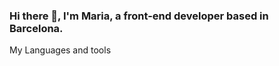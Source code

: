 ### Hi there 👋, I'm Maria, a front-end developer based in Barcelona.

<!--
**maze02/maze02** is a ✨ _special_ ✨ repository because its `README.md` (this file) appears on your GitHub profile.

What you'll find me doing

- 🔭 I’m currently working on a LangX, a language application using React and Redux.
- 🌱 I’m currently learning Typescript.
- 👯 I’m looking to collaborate on any applications which coordinate city dwellers to create a greener world, applications for a social purpose, learning and coaching.
- 🤔 I’m looking for help with ...
- 💬 Ask me about ...
- 📫 How to reach me: ...
- 😄 Pronouns: She/Her
- ⚡ Fun fact: On a Sunday, you'll find me at a contemporary art gallery or if it's autumn, picking red pine mushrooms in a forest.
-->


My Languages and tools
